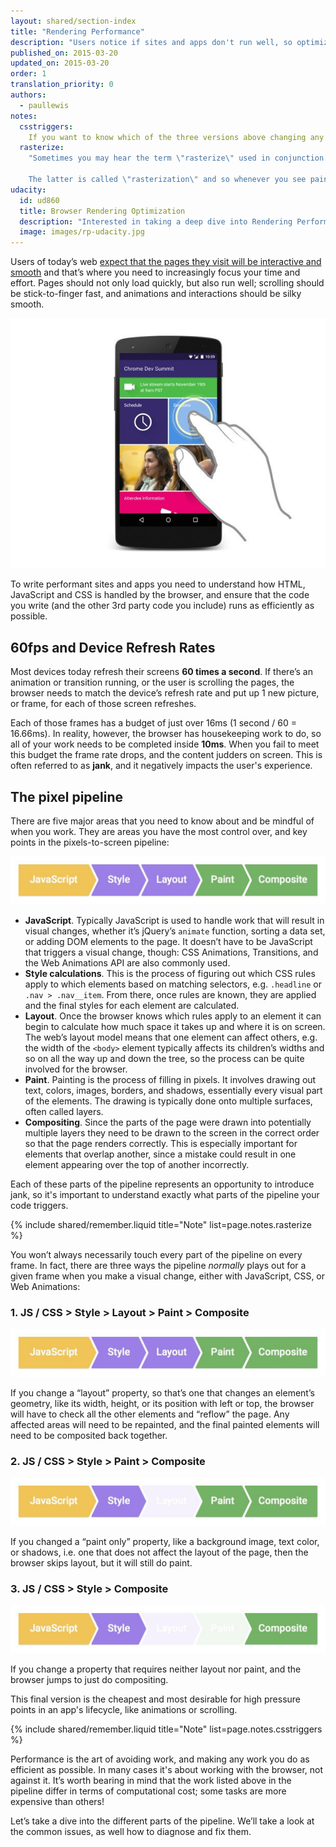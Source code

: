 ```yaml
---
layout: shared/section-index
title: "Rendering Performance"
description: "Users notice if sites and apps don't run well, so optimizing rendering performance is crucial!"
published_on: 2015-03-20
updated_on: 2015-03-20
order: 1
translation_priority: 0
authors:
  - paullewis
notes:
  csstriggers:
    If you want to know which of the three versions above changing any given CSS property will trigger head to <a href="http://csstriggers.com">CSS Triggers</a>. And if you want the fast track to high performance animations, read the section on <a href="stick-to-compositor-only-properties-and-manage-layer-count">changing compositor-only properties</a>.
  rasterize:
    "Sometimes you may hear the term \"rasterize\" used in conjunction with paint. This is because painting is actually two tasks: 1) creating a list of draw calls, and 2) filling in the pixels.

    The latter is called \"rasterization\" and so whenever you see paint records in DevTools, you should think of it as including rasterization. (In some architectures creating the list of draw calls and rasterizing are done in different threads, but that isn't something under developer control.)"
udacity:
  id: ud860
  title: Browser Rendering Optimization
  description: "Interested in taking a deep dive into Rendering Performance? Check out the companion course and learn how the browser converts HTML, CSS, and JavaScript to pixels on the screen, how to use DevTools to measure performance, and how to optimize the rendering of your pages."
  image: images/rp-udacity.jpg
---
```


<p class="intro">
  Users of today’s web <a href="http://paul.kinlan.me/what-news-readers-want/">
  expect that the pages they visit will be interactive and smooth</a> and
  that’s where you need to increasingly focus your time and effort. Pages
  should not only load quickly, but also run well; scrolling should be
  stick-to-finger fast, and animations and interactions should be silky smooth.
</p>

<img src="images/intro/response.jpg" alt="User interacting with a website.">

To write performant sites and apps you need to understand how HTML, JavaScript and CSS is handled by the browser, and ensure that the code you write (and the other 3rd party code you include) runs as efficiently as possible.

## 60fps and Device Refresh Rates

Most devices today refresh their screens **60 times a second**. If there’s an animation or transition running, or the user is scrolling the pages, the browser needs to match the device’s refresh rate and put up 1 new picture, or frame, for each of those screen refreshes.

Each of those frames has a budget of just over 16ms (1 second / 60 = 16.66ms). In reality, however, the browser has housekeeping work to do, so all of your work needs to be completed inside **10ms**. When you fail to meet this budget the frame rate drops, and the content judders on screen. This is often referred to as **jank**, and it negatively impacts the user's experience.

## The pixel pipeline
There are five major areas that you need to know about and be mindful of when you work. They are areas you have the most control over, and key points in the pixels-to-screen pipeline:

<img src="images/intro/frame-full.jpg"  alt="The full pixel pipeline">

* **JavaScript**. Typically JavaScript is used to handle work that will result in visual changes, whether it’s jQuery’s `animate` function, sorting a data set, or adding DOM elements to the page. It doesn’t have to be JavaScript that triggers a visual change, though: CSS Animations, Transitions, and the Web Animations API are also commonly used.
* **Style calculations**. This is the process of figuring out which CSS rules apply to which elements based on matching selectors, e.g. `.headline` or `.nav > .nav__item`. From there, once rules are known, they are applied and the final styles for each element are calculated.
* **Layout**. Once the browser knows which rules apply to an element it can begin to calculate how much space it takes up and where it is on screen. The web’s layout model means that one element can affect others, e.g. the width of the `<body>` element typically affects its children’s widths and so on all the way up and down the tree, so the process can be quite involved for the browser.
* **Paint**. Painting is the process of filling in pixels. It involves drawing out text, colors, images, borders, and shadows, essentially every visual part of the elements. The drawing is typically done onto multiple surfaces, often called layers.
* **Compositing**. Since the parts of the page were drawn into potentially multiple layers they need to be drawn to the screen in the correct order so that the page renders correctly. This is especially important for elements that overlap another, since a mistake could result in one element appearing over the top of another incorrectly.

Each of these parts of the pipeline represents an opportunity to introduce jank, so it's important to understand exactly what parts of the pipeline your code triggers.

{% include shared/remember.liquid title="Note" list=page.notes.rasterize %}

You won’t always necessarily touch every part of the pipeline on every frame. In fact, there are three ways the pipeline _normally_ plays out for a given frame when you make a visual change, either with JavaScript, CSS, or Web Animations:

### 1. JS / CSS > Style > Layout > Paint > Composite

<img src="images/intro/frame-full.jpg"  alt="The full pixel pipeline">

If you change a “layout” property, so that’s one that changes an element’s geometry, like its width, height, or its position with left or top, the browser will have to check all the other elements and “reflow” the page. Any affected areas will need to be repainted, and the final painted elements will need to be composited back together.

### 2. JS / CSS > Style > Paint > Composite

<img src="images/intro/frame-no-layout.jpg" alt="The  pixel pipeline without layout.">

If you changed a “paint only” property, like a background image, text color, or shadows, i.e. one that does not affect the layout of the page, then the browser skips layout, but it will still do paint.

### 3. JS / CSS > Style > Composite

<img src="images/intro/frame-no-layout-paint.jpg" alt="The pixel pipeline without layout or paint.">

If you change a property that requires neither layout nor paint, and the browser jumps to just do compositing.

This final version is the cheapest and most desirable for high pressure points in an app's lifecycle, like animations or scrolling.

{% include shared/remember.liquid title="Note" list=page.notes.csstriggers %}

Performance is the art of avoiding work, and making any work you do as efficient as possible. In many cases it's about working with the browser, not against it. It’s worth bearing in mind that the work listed above in the pipeline differ in terms of computational cost; some tasks are more expensive than others!

Let’s take a dive into the different parts of the pipeline. We’ll take a look at the common issues, as well how to diagnose and fix them.
